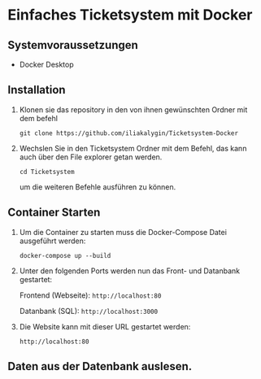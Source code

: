 # Einfaches Ticketsystem mit Docker


## Systemvoraussetzungen

- Docker Desktop


## Installation

1. Klonen sie das repository in den von ihnen gewünschten Ordner mit dem befehl
   ```
   git clone https://github.com/iliakalygin/Ticketsystem-Docker
   ```
3. Wechslen Sie in den Ticketsystem Ordner mit dem Befehl, das kann auch über den File explorer getan werden.
   ```
   cd Ticketsystem
   ```
   um die weiteren Befehle ausführen zu können.

## Container Starten

1. Um die Container zu starten muss die Docker-Compose Datei ausgeführt werden:
   ```
   docker-compose up --build
   ```
3. Unter den folgenden Ports werden nun das Front- und Datanbank gestartet:
    
   Frontend (Webseite): ```http://localhost:80```
 
   Datanbank (SQL): ```http://localhost:3000```
    
5. Die Website kann mit dieser URL gestartet werden:
   ```
   http://localhost:80
   ```

## Daten aus der Datenbank auslesen.
